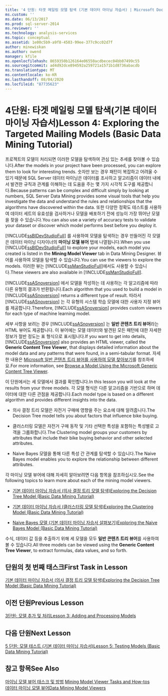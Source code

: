 ```yaml
---
title: '4 단원: 타겟 메일링 모델 탐색 (기본 데이터 마이닝 자습서) | Microsoft Docs'
ms.custom: ''
ms.date: 06/13/2017
ms.prod: sql-server-2014
ms.reviewer: ''
ms.technology: analysis-services
ms.topic: conceptual
ms.assetid: 1e00c5b9-a9f8-4503-99ee-377c9cc02d7f
author: minewiskan
ms.author: owend
manager: kfile
ms.openlocfilehash: 8659350b126164e06550acdbecec04bb07499c55
ms.sourcegitcommit: ad4d92dce894592a259721a1571b1d8736abacdb
ms.translationtype: MT
ms.contentlocale: ko-KR
ms.lasthandoff: 08/04/2020
ms.locfileid: "87735623"
---
```

# <a name="lesson-4-exploring-the-targeted-mailing-models-basic-data-mining-tutorial"></a><span data-ttu-id="6086a-102">4단원: 타겟 메일링 모델 탐색(기본 데이터 마이닝 자습서)</span><span class="sxs-lookup"><span data-stu-id="6086a-102">Lesson 4: Exploring the Targeted Mailing Models (Basic Data Mining Tutorial)</span></span>
  <span data-ttu-id="6086a-103">프로젝트의 모델이 처리되면 이러한 모델을 탐색하여 관심 있는 추세를 찾아볼 수 있습니다.</span><span class="sxs-lookup"><span data-stu-id="6086a-103">After the models in your project have been processed, you can explore them to look for interesting trends.</span></span> <span data-ttu-id="6086a-104">숫자만 보는 경우 패턴이 복잡하고 어려울 수 있기 때문에 SQL Server 데이터 마이닝은 데이터를 조사하고 알고리즘이 데이터 내에서 발견한 규칙과 관계를 이해하는 데 도움을 주는 몇 가지 시각적 도구를 제공합니다.</span><span class="sxs-lookup"><span data-stu-id="6086a-104">Because patterns can be complex and difficult simply by looking at numbers, SQL Server Data Mining provides some visual tools that help you investigate the data and understand the rules and relationships that the algorithms have discovered within the data.</span></span> <span data-ttu-id="6086a-105">또한 다양한 정확도 테스트를 사용하여 데이터 세트의 유효성을 검사하거나 모델을 배포하기 전에 성능이 가장 뛰어난 모델을 찾을 수 있습니다.</span><span class="sxs-lookup"><span data-stu-id="6086a-105">You can also use a variety of accuracy tests to validate your dataset or discover which model performs best before you deploy it.</span></span>  
  
 <span data-ttu-id="6086a-106">[!INCLUDE[ssBIDevStudioFull](../includes/ssbidevstudiofull-md.md)] 를 사용하여 모델을 탐색하는 경우 만들어진 각 모델은 데이터 마이닝 디자이너의 **마이닝 모델 뷰어** 탭에 나열됩니다.</span><span class="sxs-lookup"><span data-stu-id="6086a-106">When you use [!INCLUDE[ssBIDevStudioFull](../includes/ssbidevstudiofull-md.md)] to explore your models, each model you created is listed in the **Mining Model Viewer** tab in Data Mining Designer.</span></span> <span data-ttu-id="6086a-107">뷰어를 사용하여 모델을 탐색할 수 있습니다.</span><span class="sxs-lookup"><span data-stu-id="6086a-107">You can use the viewers to explore the models.</span></span> <span data-ttu-id="6086a-108">이러한 뷰는 [!INCLUDE[ssManStudioFull](../includes/ssmanstudiofull-md.md)]에서도 사용할 수 있습니다.</span><span class="sxs-lookup"><span data-stu-id="6086a-108">These viewers are also available in [!INCLUDE[ssManStudioFull](../includes/ssmanstudiofull-md.md)].</span></span>  
  
 <span data-ttu-id="6086a-109">[!INCLUDE[ssASnoversion](../includes/ssasnoversion-md.md)] 에서 모델을 작성하는 데 사용하는 각 알고리즘에 따라 다른 유형의 결과가 반환됩니다.</span><span class="sxs-lookup"><span data-stu-id="6086a-109">Each algorithm that you used to build a model in [!INCLUDE[ssASnoversion](../includes/ssasnoversion-md.md)] returns a different type of result.</span></span> <span data-ttu-id="6086a-110">따라서 [!INCLUDE[ssASnoversion](../includes/ssasnoversion-md.md)] 는 각 유형의 시스템 학습 모델에 대한 사용자 지정 뷰어를 제공합니다.</span><span class="sxs-lookup"><span data-stu-id="6086a-110">Therefore, [!INCLUDE[ssASnoversion](../includes/ssasnoversion-md.md)] provides custom viewers for each type of machine learning model.</span></span>  
  
 <span data-ttu-id="6086a-111">세부 사항을 보려는 경우 [!INCLUDE[ssASnoversion](../includes/ssasnoversion-md.md)] 는 **일반 콘텐츠 트리 뷰어**라는 HTML 뷰어도 제공합니다. 이 뷰어에는 모델 데이터와 발견된 모든 패턴에 대한 자세한 정보가 절반 정도는 표 형식으로 표시됩니다.</span><span class="sxs-lookup"><span data-stu-id="6086a-111">If you want to get into details, [!INCLUDE[ssASnoversion](../includes/ssasnoversion-md.md)] also provides an HTML viewer, called the **Generic Content Tree Viewer**, that displays detailed information about the model data and any patterns that were found, in a semi-tabular format.</span></span> <span data-ttu-id="6086a-112">자세한 내용은 [Microsoft 일반 콘텐츠 트리 뷰어를 사용하여 모델 찾아보기](../../2014/analysis-services/data-mining/browse-a-model-using-the-microsoft-generic-content-tree-viewer.md)를 참조하세요.</span><span class="sxs-lookup"><span data-stu-id="6086a-112">For more information, see [Browse a Model Using the Microsoft Generic Content Tree Viewer](../../2014/analysis-services/data-mining/browse-a-model-using-the-microsoft-generic-content-tree-viewer.md).</span></span>  
  
 <span data-ttu-id="6086a-113">이 단원에서는 세 모델에서 결과를 확인합니다.</span><span class="sxs-lookup"><span data-stu-id="6086a-113">In this lesson you will look at the results from your three models.</span></span> <span data-ttu-id="6086a-114">각 모델 형식은 다른 알고리즘을 기반으로 하며 데이터에 대한 다른 관점을 제공합니다.</span><span class="sxs-lookup"><span data-stu-id="6086a-114">Each model type is based on a different algorithm and provides different insights into the data.</span></span>  
  
-   <span data-ttu-id="6086a-115">의사 결정 트리 모델은 자전거 구매에 영향을 주는 요소에 대해 알려줍니다.</span><span class="sxs-lookup"><span data-stu-id="6086a-115">The Decision Tree model tells you about factors that influence bike buying.</span></span>  
  
-   <span data-ttu-id="6086a-116">클러스터링 모델은 자전거 구매 동작 및 기타 선택한 특성을 포함하는 특성별로 고객을 그룹화합니다.</span><span class="sxs-lookup"><span data-stu-id="6086a-116">The Clustering model groups your customers by attributes that include their bike buying behavior and other selected attributes.</span></span>  
  
-   <span data-ttu-id="6086a-117">Naive Bayes 모델을 통해 다른 특성 간 관계를 탐색할 수 있습니다.</span><span class="sxs-lookup"><span data-stu-id="6086a-117">The Naive Bayes model enables you to explore the relationship between different attributes.</span></span>  
  
 <span data-ttu-id="6086a-118">각 마이닝 모델 뷰어에 대해 자세히 알아보려면 다음 항목을 참조하십시오.</span><span class="sxs-lookup"><span data-stu-id="6086a-118">See the following topics to learn more about each of the mining model viewers.</span></span>  
  
-   [<span data-ttu-id="6086a-119">기본 데이터 마이닝 자습서 &#40;의사 결정 트리 모델 탐색&#41;</span><span class="sxs-lookup"><span data-stu-id="6086a-119">Exploring the Decision Tree Model &#40;Basic Data Mining Tutorial&#41;</span></span>](../../2014/tutorials/exploring-the-decision-tree-model-basic-data-mining-tutorial.md)  
  
-   [<span data-ttu-id="6086a-120">기본 데이터 마이닝 자습서 &#40;클러스터링 모델 탐색&#41;</span><span class="sxs-lookup"><span data-stu-id="6086a-120">Exploring the Clustering Model &#40;Basic Data Mining Tutorial&#41;</span></span>](../../2014/tutorials/exploring-the-clustering-model-basic-data-mining-tutorial.md)  
  
-   [<span data-ttu-id="6086a-121">Naive Bayes 모델 &#40;기본 데이터 마이닝 자습서 살펴보기&#41;</span><span class="sxs-lookup"><span data-stu-id="6086a-121">Exploring the Naive Bayes Model &#40;Basic Data Mining Tutorial&#41;</span></span>](../../2014/tutorials/exploring-the-naive-bayes-model-basic-data-mining-tutorial.md)  
  
 <span data-ttu-id="6086a-122">수식, 데이터 값 등을 추출하기 위해 세 모델을 모두 **일반 콘텐츠 트리 뷰어**를 사용하여 볼 수 있습니다.</span><span class="sxs-lookup"><span data-stu-id="6086a-122">All three models can be viewed using the **Generic Content Tree Viewer**, to extract formulas, data values, and so forth.</span></span>  
  
## <a name="first-task-in-lesson"></a><span data-ttu-id="6086a-123">단원의 첫 번째 태스크</span><span class="sxs-lookup"><span data-stu-id="6086a-123">First Task in Lesson</span></span>  
 [<span data-ttu-id="6086a-124">기본 데이터 마이닝 자습서 &#40;의사 결정 트리 모델 탐색&#41;</span><span class="sxs-lookup"><span data-stu-id="6086a-124">Exploring the Decision Tree Model &#40;Basic Data Mining Tutorial&#41;</span></span>](../../2014/tutorials/exploring-the-decision-tree-model-basic-data-mining-tutorial.md)  
  
## <a name="previous-lesson"></a><span data-ttu-id="6086a-125">이전 단원</span><span class="sxs-lookup"><span data-stu-id="6086a-125">Previous Lesson</span></span>  
 [<span data-ttu-id="6086a-126">3단원: 모델 추가 및 처리</span><span class="sxs-lookup"><span data-stu-id="6086a-126">Lesson 3: Adding and Processing Models</span></span>](../../2014/tutorials/lesson-3-adding-and-processing-models.md)  
  
## <a name="next-lesson"></a><span data-ttu-id="6086a-127">다음 단원</span><span class="sxs-lookup"><span data-stu-id="6086a-127">Next Lesson</span></span>  
 [<span data-ttu-id="6086a-128">5 단원: 모델 테스트 &#40;기본 데이터 마이닝 자습서&#41;</span><span class="sxs-lookup"><span data-stu-id="6086a-128">Lesson 5: Testing Models &#40;Basic Data Mining Tutorial&#41;</span></span>](../../2014/tutorials/lesson-5-testing-models-basic-data-mining-tutorial.md)  
  
## <a name="see-also"></a><span data-ttu-id="6086a-129">참고 항목</span><span class="sxs-lookup"><span data-stu-id="6086a-129">See Also</span></span>  
 <span data-ttu-id="6086a-130">[마이닝 모델 뷰어 태스크 및 방법](../../2014/analysis-services/data-mining/mining-model-viewer-tasks-and-how-tos.md) </span><span class="sxs-lookup"><span data-stu-id="6086a-130">[Mining Model Viewer Tasks and How-tos](../../2014/analysis-services/data-mining/mining-model-viewer-tasks-and-how-tos.md) </span></span>  
 [<span data-ttu-id="6086a-131">데이터 마이닝 모델 뷰어</span><span class="sxs-lookup"><span data-stu-id="6086a-131">Data Mining Model Viewers</span></span>](../../2014/analysis-services/data-mining/data-mining-model-viewers.md)  
  
  
